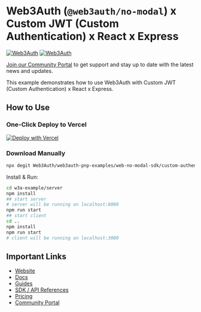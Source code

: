 # Web3Auth (`@web3auth/no-modal`) x Custom JWT (Custom Authentication) x React x Express

[![Web3Auth](https://img.shields.io/badge/Web3Auth-SDK-blue)](https://web3auth.io/docs/sdk/pnp/web/no-modal)
[![Web3Auth](https://img.shields.io/badge/Web3Auth-Community-cyan)](https://community.web3auth.io)

[Join our Community Portal](https://community.web3auth.io/) to get support and stay up to date with the latest news and updates.

This example demonstrates how to use Web3Auth with Custom JWT (Custom Authentication) x React x Express.

## How to Use

### One-Click Deploy to Vercel

[![Deploy with Vercel](https://vercel.com/button)](https://vercel.com/new/clone?repository-url=https%3A%2F%2Fgithub.com%2FWeb3Auth%2Fweb3auth-pnp-examples%2Ftree%2Fmain%2Fweb-no-modal-sdk%2Fcustom-authentication%2Fsingle-verifier-examples%2Fauth0-no-modal-example&project-name=w3a-custom-jwt-no-modal&repository-name=w3a-custom-jwt-no-modal)

### Download Manually

```bash
npx degit Web3Auth/web3auth-pnp-examples/web-no-modal-sdk/custom-authentication/single-verifier-examples/custom-jwt-no-modal-example w3a-example
```

Install & Run:

```bash
cd w3a-example/server
npm install
## start server
# server will be running on localhost:8080
npm run start
## start client
cd ..
npm install
npm run start
# client will be running on localhost:3000
```

## Important Links

- [Website](https://web3auth.io)
- [Docs](https://web3auth.io/docs)
- [Guides](https://web3auth.io/docs/guides)
- [SDK / API References](https://web3auth.io/docs/sdk)
- [Pricing](https://web3auth.io/pricing.html)
- [Community Portal](https://community.web3auth.io)
